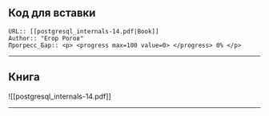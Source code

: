 
## Код для вставки
```
URL:: [[postgresql_internals-14.pdf|Book]]
Author:: "Егор Рогов"
Прогресс_Бар:: <p> <progress max=100 value=0> </progress> 0% </p>
```
---

## Книга
![[postgresql_internals-14.pdf]]

---
